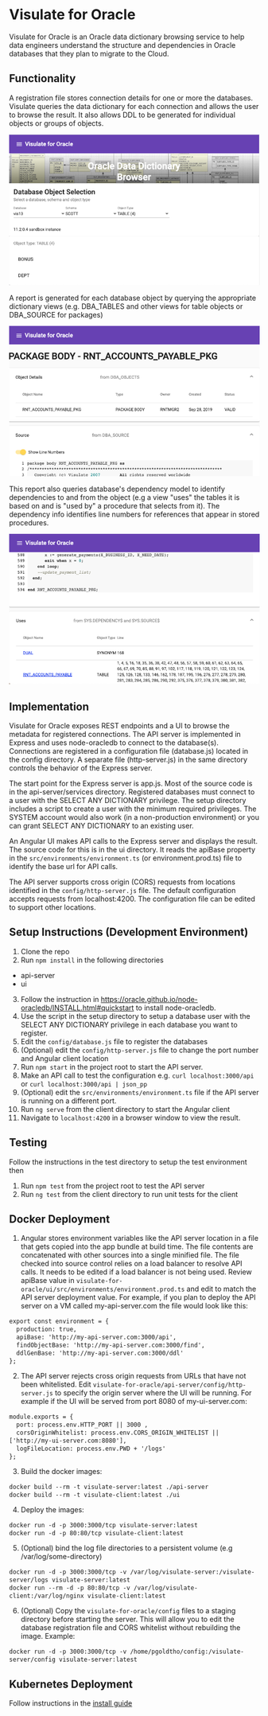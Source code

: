 # Visulate for Oracle
Visulate for Oracle is an Oracle data dictionary browsing service to help data engineers understand the structure and dependencies in Oracle databases that they plan to migrate to the Cloud.

## Functionality
A registration file stores connection details for one or more the databases.  Visulate queries the data dictionary for each connection and allows the user to browse the result. It also allows DDL to be generated for individual objects or groups of objects.

![Alt text](docs/images/object-selection.png?raw=true "Visulate for Oracle database object selection")

A report is generated for each database object by querying the appropriate dictionary views (e.g. DBA_TABLES and other views for table objects or DBA_SOURCE for packages)  

![Alt text](docs/images/object-details.png?raw=true "Visulate for Oracle object details")

This report also queries database's dependency model to identify dependencies to and from the object (e.g a view "uses" the tables it is based on and is "used by" a procedure that selects from it).  The dependency info identifies line numbers for references that appear in stored procedures.

![Alt text](docs/images/object-dependencies.png?raw=true "Visulate for Oracle object dependencies")

## Implementation
Visulate for Oracle exposes REST endpoints and a UI to browse the metadata for registered connections. The API server is implemented in Express and uses node-oracledb to connect to the database(s).  Connections are registered in a configuration file (database.js) located in the config directory. A separate file (http-server.js) in the same directory controls the behavior of the Express server.

The start point for the Express server is app.js.  Most of the source code is in the api-server/services directory. Registered databases  must connect to a user with the SELECT ANY DICTIONARY privilege. The setup directory includes a script to create a user with the minimum required privileges. The SYSTEM account would also work (in a non-production environment) or you can grant SELECT ANY DICTIONARY to an existing user.

An Angular UI makes API calls to the Express server and displays the result. The source code for this is in the ui directory. It reads the apiBase property in the `src/environments/environment.ts` (or environment.prod.ts) file to identify the base url for API calls. 

The API server supports cross origin (CORS) requests from locations identified in the `config/http-server.js` file.  The default configuration accepts requests from localhost:4200.  The configuration file can be edited to support other locations.

## Setup Instructions (Development Environment)
1. Clone the repo
2. Run `npm install` in the following directories
 - api-server 
 - ui  
3. Follow the instruction in https://oracle.github.io/node-oracledb/INSTALL.html#quickstart to install node-oracledb.
4. Use the script in the setup directory to setup a database user with the SELECT ANY DICTIONARY privilege in each database you want to register.
5. Edit the `config/database.js` file to register the databases
6. (Optional) edit the `config/http-server.js` file to change the port number and Angular client location
7. Run `npm start` in the project root to start the API server.
8. Make an API call to test the configuration e.g. `curl localhost:3000/api` or `curl localhost:3000/api | json_pp`
9. (Optional) edit the `src/environments/environment.ts` file if the API server is running on a different port.
9. Run `ng serve` from the client directory to start the Angular client
9. Navigate to `localhost:4200` in a browser window to view the result.

## Testing
Follow the instructions in the test directory to setup the test environment then
1. Run `npm test` from the project root to test the API server
2. Run `ng test` from the client directory to run unit tests for the client

## Docker Deployment
1. Angular stores environment variables like the API server location in a file that gets copied into the app bundle at build time. The file contents are concatenated with other sources into a single minified file. The file checked into source control relies on a load balancer to resolve API calls. It needs to be edited if a load balancer is not being used. Review apiBase value in `visulate-for-oracle/ui/src/environments/environment.prod.ts` and edit to match the API server deployment value. For example, if you plan to deploy the API server on a VM called my-api-server.com the file would look like this: 
```
export const environment = {
  production: true,
  apiBase: 'http://my-api-server.com:3000/api',
  findObjectBase: 'http://my-api-server.com:3000/find',
  ddlGenBase: 'http://my-api-server.com:3000/ddl'
};
```
2. The API server rejects cross origin requests from URLs that have not been whitelisted. Edit `visulate-for-oracle/api-server/config/http-server.js` to specify the origin server where the UI will be running. For example if the UI will be served from port 8080 of my-ui-server.com:
```
module.exports = {
  port: process.env.HTTP_PORT || 3000 ,
  corsOriginWhitelist: process.env.CORS_ORIGIN_WHITELIST ||['http://my-ui-server.com:8080'],
  logFileLocation: process.env.PWD + '/logs'
};
```
3. Build the docker images:
```
docker build --rm -t visulate-server:latest ./api-server
docker build --rm -t visulate-client:latest ./ui
```
4. Deploy the images:
```
docker run -d -p 3000:3000/tcp visulate-server:latest
docker run -d -p 80:80/tcp visulate-client:latest
```
5. (Optional) bind the log file directories to a persistent volume (e.g /var/log/some-directory)
```
docker run -d -p 3000:3000/tcp -v /var/log/visulate-server:/visulate-server/logs visulate-server:latest
docker run --rm -d -p 80:80/tcp -v /var/log/visulate-client:/var/log/nginx visulate-client:latest
```
6. (Optional) Copy the `visulate-for-oracle/config` files to a staging directory before starting the server. This will allow you to edit the database registration file and CORS whitelist without rebuilding the image. Example:
```
docker run -d -p 3000:3000/tcp -v /home/pgoldtho/config:/visulate-server/config visulate-server:latest
```
## Kubernetes Deployment

Follow instructions in the [install guide](https://docs.visulate.net/pages/install-guide.html)
